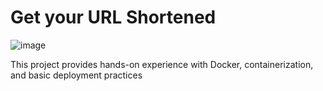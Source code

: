 # Get your URL Shortened
![image](https://github.com/user-attachments/assets/be96d6b5-07ee-400c-9e72-1926912b1eea)

This project provides hands-on experience with Docker, containerization, and basic deployment practices
